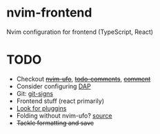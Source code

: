 # nvim-frontend

Nvim configuration for frontend (TypeScript, React)

# TODO

- Checkout ~~[nvim-ufo](https://github.com/kevinhwang91/nvim-ufo)~~, ~~[todo-comments](https://github.com/folke/todo-comments.nvim)~~, ~~[comment](https://github.com/numToStr/Comment.nvim)~~
- Consider configuring [DAP](https://www.youtube.com/watch?v=oYzZxi3SSnM)
- Git: [git-signs](https://github.com/lewis6991/gitsigns.nvim)
- Frontend stuff (react primarily)
- [Look for pluggins](https://github.com/rockerBOO/awesome-neovim)
- Folding without nvim-ufo? [source](https://www.jackfranklin.co.uk/blog/code-folding-in-vim-neovim/)
- ~~Tackle formatting and save~~

